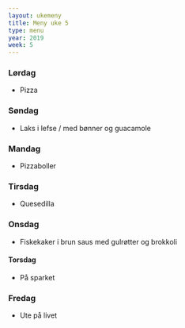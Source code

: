 ```yaml
---
layout: ukemeny
title: Meny uke 5
type: menu
year: 2019
week: 5
---
```


### Lørdag

- Pizza

### Søndag

- Laks i lefse / med bønner og guacamole

### Mandag

- Pizzaboller

### Tirsdag

- Quesedilla

### Onsdag

- Fiskekaker i brun saus med gulrøtter og brokkoli

#### Torsdag

- På sparket

### Fredag

- Ute på livet
